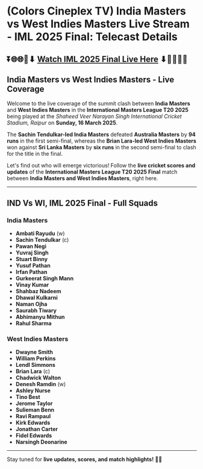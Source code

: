 # (Colors Cineplex TV) India Masters vs West Indies Masters Live Stream - IML 2025 Final: Telecast Details

## ⏬🌐🌐📌⬇ [Watch IML 2025 Final Live Here](https://ptvsportshd.net/india-masters-vs-west-indies-masters-final-ind-vs-wi-masters-live-ptv-sports/) ⬇📌🌐🌐⏬

## India Masters vs West Indies Masters - Live Coverage

Welcome to the live coverage of the summit clash between **India Masters** and **West Indies Masters** in the **International Masters League T20 2025** being played at the *Shaheed Veer Narayan Singh International Cricket Stadium, Raipur* on **Sunday, 16 March 2025**.

The **Sachin Tendulkar-led India Masters** defeated **Australia Masters** by **94 runs** in the first semi-final, whereas the **Brian Lara-led West Indies Masters** won against **Sri Lanka Masters** by **six runs** in the second semi-final to clash for the title in the final. 

Let's find out who will emerge victorious! Follow the **live cricket scores and updates** of the **International Masters League T20 2025 Final** match between **India Masters and West Indies Masters**, right here.

---

## IND Vs WI, IML 2025 Final - Full Squads

### **India Masters**
- **Ambati Rayudu** (w)
- **Sachin Tendulkar** (c)
- **Pawan Negi**
- **Yuvraj Singh**
- **Stuart Binny**
- **Yusuf Pathan**
- **Irfan Pathan**
- **Gurkeerat Singh Mann**
- **Vinay Kumar**
- **Shahbaz Nadeem**
- **Dhawal Kulkarni**
- **Naman Ojha**
- **Saurabh Tiwary**
- **Abhimanyu Mithun**
- **Rahul Sharma**

### **West Indies Masters**
- **Dwayne Smith**
- **William Perkins**
- **Lendl Simmons**
- **Brian Lara** (c)
- **Chadwick Walton**
- **Denesh Ramdin** (w)
- **Ashley Nurse**
- **Tino Best**
- **Jerome Taylor**
- **Sulieman Benn**
- **Ravi Rampaul**
- **Kirk Edwards**
- **Jonathan Carter**
- **Fidel Edwards**
- **Narsingh Deonarine**

---

Stay tuned for **live updates, scores, and match highlights!** 🏏🔥
